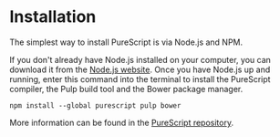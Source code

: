 # Installation

The simplest way to install PureScript is via Node.js and NPM.

If you don't already have Node.js installed on your computer, you can download
it from the [Node.js website](https://nodejs.org/). Once you have Node.js up
and running, enter this command into the terminal to install the PureScript
compiler, the Pulp build tool and the Bower package manager.

    npm install --global purescript pulp bower

More information can be found in the [PureScript repository](https://github.com/purescript/purescript/blob/master/INSTALL.md).
